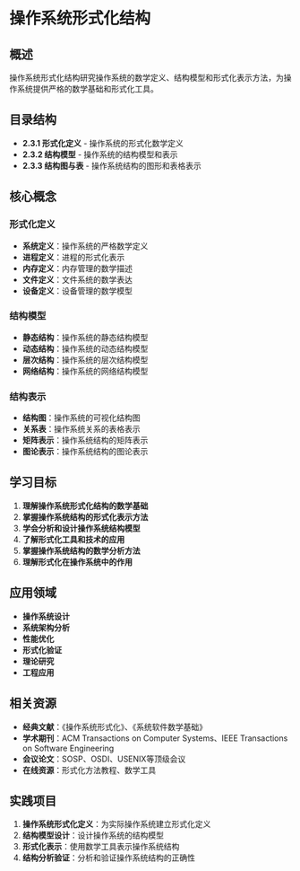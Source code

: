 # 操作系统形式化结构

## 概述

操作系统形式化结构研究操作系统的数学定义、结构模型和形式化表示方法，为操作系统提供严格的数学基础和形式化工具。

## 目录结构

- **2.3.1 形式化定义** - 操作系统的形式化数学定义
- **2.3.2 结构模型** - 操作系统的结构模型和表示
- **2.3.3 结构图与表** - 操作系统结构的图形和表格表示

## 核心概念

### 形式化定义

- **系统定义**：操作系统的严格数学定义
- **进程定义**：进程的形式化表示
- **内存定义**：内存管理的数学描述
- **文件定义**：文件系统的数学表达
- **设备定义**：设备管理的数学模型

### 结构模型

- **静态结构**：操作系统的静态结构模型
- **动态结构**：操作系统的动态结构模型
- **层次结构**：操作系统的层次结构模型
- **网络结构**：操作系统的网络结构模型

### 结构表示

- **结构图**：操作系统的可视化结构图
- **关系表**：操作系统关系的表格表示
- **矩阵表示**：操作系统结构的矩阵表示
- **图论表示**：操作系统结构的图论表示

## 学习目标

1. **理解操作系统形式化结构的数学基础**
2. **掌握操作系统结构的形式化表示方法**
3. **学会分析和设计操作系统结构模型**
4. **了解形式化工具和技术的应用**
5. **掌握操作系统结构的数学分析方法**
6. **理解形式化在操作系统中的作用**

## 应用领域

- **操作系统设计**
- **系统架构分析**
- **性能优化**
- **形式化验证**
- **理论研究**
- **工程应用**

## 相关资源

- **经典文献**：《操作系统形式化》、《系统软件数学基础》
- **学术期刊**：ACM Transactions on Computer Systems、IEEE Transactions on Software Engineering
- **会议论文**：SOSP、OSDI、USENIX等顶级会议
- **在线资源**：形式化方法教程、数学工具

## 实践项目

1. **操作系统形式化定义**：为实际操作系统建立形式化定义
2. **结构模型设计**：设计操作系统的结构模型
3. **形式化表示**：使用数学工具表示操作系统结构
4. **结构分析验证**：分析和验证操作系统结构的正确性
